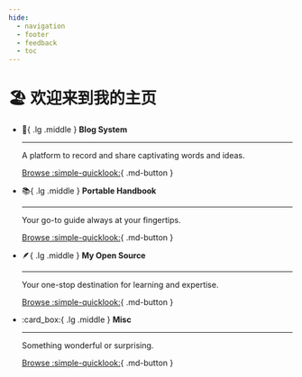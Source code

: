 ```yaml
---
hide:
  - navigation
  - footer
  - feedback
  - toc
---
```


# :beach_umbrella: 欢迎来到我的主页

<div class="grid cards" markdown>

-   :pie:{ .lg .middle } __Blog System__

    ---

    A platform to record and share captivating words and ideas.

    [Browse :simple-quicklook:](./blog/index.md){ .md-button }

-   :books:{ .lg .middle } __Portable Handbook__

    ---

    Your go-to guide always at your fingertips.

    [Browse :simple-quicklook:](./handbook/git.md){ .md-button }

</div>

<div class="grid cards" markdown>

-   :feather:{ .lg .middle } __My Open Source__

    ---

    Your one-stop destination for learning and expertise.

    [Browse :simple-quicklook:](./myos/vhip/tutorial/install&import.md){ .md-button }

-   :card_box:{ .lg .middle } __Misc__

    ---

    Something wonderful or surprising.

    [Browse :simple-quicklook:](./teches/csharp/00-认识CSharp.md){ .md-button }

</div>